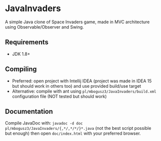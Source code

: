# JavaInvaders
A simple Java clone of Space Invaders game, made in MVC architecture using Observable/Observer and Swing.

## Requirements
* JDK 1.8+

## Compiling
* Preferred: open project with Intellij IDEA (project was made in IDEA 15 but should work in others too) and use provided build/use target
* Alternative: compile with ant using `pl/mbogusz3/JavaInvaders/build.xml` configuration file (NOT tested but should work)

## Documentation
Compile JavaDoc with:
```javadoc -d doc pl/mbogusz3/JavaInvaders/{,*/,*/*/}*.java```
(not the best script possible but enough) then open `doc/index.html` with your preferred browser.
